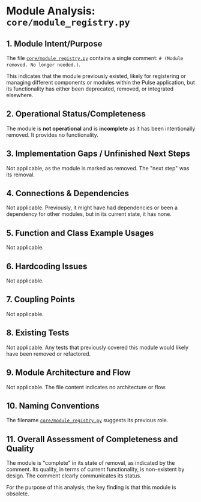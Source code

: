 # Module Analysis: `core/module_registry.py`

## 1. Module Intent/Purpose

The file [`core/module_registry.py`](core/module_registry.py:1) contains a single comment: `# (Module removed. No longer needed.)`.

This indicates that the module previously existed, likely for registering or managing different components or modules within the Pulse application, but its functionality has either been deprecated, removed, or integrated elsewhere.

## 2. Operational Status/Completeness

The module is **not operational** and is **incomplete** as it has been intentionally removed. It provides no functionality.

## 3. Implementation Gaps / Unfinished Next Steps

Not applicable, as the module is marked as removed. The "next step" was its removal.

## 4. Connections & Dependencies

Not applicable. Previously, it might have had dependencies or been a dependency for other modules, but in its current state, it has none.

## 5. Function and Class Example Usages

Not applicable.

## 6. Hardcoding Issues

Not applicable.

## 7. Coupling Points

Not applicable.

## 8. Existing Tests

Not applicable. Any tests that previously covered this module would likely have been removed or refactored.

## 9. Module Architecture and Flow

Not applicable. The file content indicates no architecture or flow.

## 10. Naming Conventions

The filename [`core/module_registry.py`](core/module_registry.py:1) suggests its previous role.

## 11. Overall Assessment of Completeness and Quality

The module is "complete" in its state of removal, as indicated by the comment. Its quality, in terms of current functionality, is non-existent by design. The comment clearly communicates its status.

For the purpose of this analysis, the key finding is that this module is obsolete.